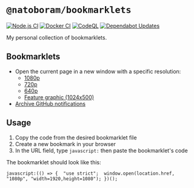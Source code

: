 # `@natoboram/bookmarklets`

[![Node.js CI](https://github.com/NatoBoram/bookmarklets/actions/workflows/node.js.yaml/badge.svg)](https://github.com/NatoBoram/bookmarklets/actions/workflows/node.js.yaml) [![Docker CI](https://github.com/NatoBoram/bookmarklets/actions/workflows/docker.yaml/badge.svg)](https://github.com/NatoBoram/bookmarklets/actions/workflows/docker.yaml) [![CodeQL](https://github.com/NatoBoram/bookmarklets/actions/workflows/github-code-scanning/codeql/badge.svg)](https://github.com/NatoBoram/bookmarklets/actions/workflows/github-code-scanning/codeql) [![Dependabot Updates](https://github.com/NatoBoram/bookmarklets/actions/workflows/dependabot/dependabot-updates/badge.svg)](https://github.com/NatoBoram/bookmarklets/actions/workflows/dependabot/dependabot-updates)

My personal collection of bookmarklets.

## Bookmarklets

- Open the current page in a new window with a specific resolution:
  - [1080p](./src/window_open/1080p.js)
  - [720p](./src/window_open/720p.js)
  - [640p](./src/window_open/640p.js)
  - [Feature graphic (1024x500)](./src/window_open/feature_graphic.js)
- [Archive GitHub notifications](./src/archive_github_notifications.js)

## Usage

1. Copy the code from the desired bookmarklet file
2. Create a new bookmark in your browser
3. In the URL field, type `javascript:` then paste the bookmarklet's code

The bookmarklet should look like this:

```log
javascript:(() => {  "use strict";  window.open(location.href, "1080p", "width=1920,height=1080"); })();
```
